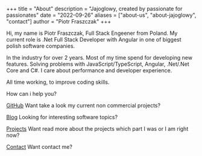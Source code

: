 +++
title = "About"
description = "Jajoglowy, created by passionate for passionates"
date = "2022-09-26"
aliases = ["about-us", "about-jajoglowy", "contact"]
author = "Piotr Fraszczak"
+++

Hi, my name is Piotr Fraszczak, Full Stack Engeener from Poland.
My current role is .Net Full Stack Developer with Angular in one of biggest polish software companies.

In the industry for over 2 years. Most of my time spend for developing new features.
Solving problems with JavaScript/TypeScript, Angular, .Net/.Net Core and C#. I care about performance and developer experience.

All time working, to improve coding skills.


How can i help you?

[GitHub](https://github.com/Fraszczak) Want take a look my current non commercial projects?

[Blog](/posts/) Looking for interesting software topics?

[Projects](/projects/) Want read more about the projects which part I was or I am right now?

[Contact](/contact/) Want contact me?
